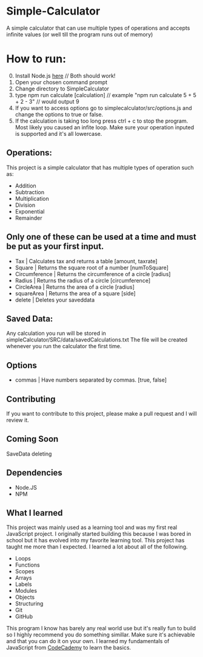 # Simple-Calculator
A simple calculator that can use multiple types of operations and accepts infinite values (or well till the program runs out of memory)

# How to run:
0. Install Node.js [here](https://nodejs.org/en/) // Both should work!
1. Open your chosen command prompt
2. Change directory to SimpleCalculator
3. type npm run calculate [calculation] // example "npm run calculate 5 + 5 + 2 - 3" // would output 9
4. If you want to access options go to simplecalculator/src/options.js and change the options to true or false.
5. If the calculation is taking too long press ctrl + c to stop the program. Most likely you caused an infite loop. Make sure your operation inputed is supported and it's all lowercase.

## Operations:
This project is a simple calculator that has multiple types of operation such as:
  * Addition
  * Subtraction
  * Multiplication
  * Division
  * Exponential
  * Remainder
  ## Only one of these can be used at a time and must be put as your first input.
  * Tax | Calculates tax and returns a table [amount, taxrate]
  * Square | Returns the square root of a number [numToSquare]
  * Circumference | Returns the circumference of a circle [radius]
  * Radius | Returns the radius of a circle [circumference]
  * CircleArea | Returns the area of a circle [radius]
  * squareArea | Returns the area of a square [side]
  * delete | Deletes your saveddata


## Saved Data:
Any calculation you run will be stored in simpleCalculator/SRC/data/savedCalculations.txt
The file will be created whenever you run the calculator the first time.
## Options
* commas | Have numbers separated by commas. [true, false]

## Contributing
If you want to contribute to this project, please make a pull request and I will review it.

## Coming Soon

SaveData deleting

## Dependencies
* Node.JS
* NPM

## What I learned
This project was mainly used as a learning tool and was my first real JavaScript project. I originally started building this because I was bored in school but it has evolved into my favorite learning tool. This project has taught me more than I expected. I learned a lot about all of the following.

* Loops
* Functions
* Scopes
* Arrays
* Labels
* Modules
* Objects
* Structuring
* Git
* GitHub

This program I know has barely any real world use but it's really fun to build so I highly recommend you do something simillar. Make sure it's achievable and that you can do it on your own. I learned my fundamentals of JavaScript from [CodeCademy](https://www.codecademy.com/learn/introduction-to-javascript) to learn the basics.